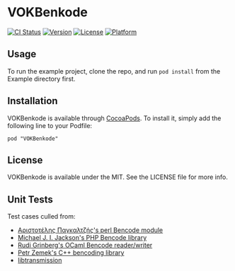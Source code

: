 # VOKBenkode

[![CI Status](http://img.shields.io/travis/vokalinteractive/VOKBenkode.svg?style=flat)](https://travis-ci.org/vokalinteractive/VOKBenkode)
[![Version](https://img.shields.io/cocoapods/v/VOKBenkode.svg?style=flat)](http://cocoadocs.org/docsets/VOKBenkode)
[![License](https://img.shields.io/cocoapods/l/VOKBenkode.svg?style=flat)](http://cocoadocs.org/docsets/VOKBenkode)
[![Platform](https://img.shields.io/cocoapods/p/VOKBenkode.svg?style=flat)](http://cocoadocs.org/docsets/VOKBenkode)

## Usage

To run the example project, clone the repo, and run `pod install` from the Example directory first.

## Installation

VOKBenkode is available through [CocoaPods](http://cocoapods.org). To install
it, simply add the following line to your Podfile:

    pod "VOKBenkode"

## License

VOKBenkode is available under the MIT. See the LICENSE file for more info.

## Unit Tests

Test cases culled from:
- [Αριστοτέλης Παγκαλτζής's perl Bencode module](http://search.cpan.org/dist/Bencode/)
- [Michael J. I. Jackson's PHP Bencode library](https://github.com/mjackson/bencode/)
- [Rudi Grinberg's OCaml Bencode reader/writer](https://github.com/rgrinberg/bencode/)
- [Petr Zemek's C++ bencoding library](https://github.com/s3rvac/cpp-bencoding/)
- [libtransmission](https://trac.transmissionbt.com/browser/trunk/libtransmission/)
